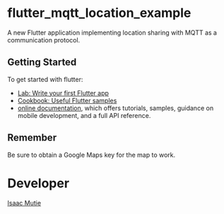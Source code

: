 # flutter_mqtt_location_example

A new Flutter application implementing location sharing with MQTT as a communication protocol.

## Getting Started

To get started with flutter:

- [Lab: Write your first Flutter app](https://flutter.dev/docs/get-started/codelab)
- [Cookbook: Useful Flutter samples](https://flutter.dev/docs/cookbook)
- [online documentation](https://flutter.dev/docs), which offers tutorials,
samples, guidance on mobile development, and a full API reference.

## Remember
Be sure to obtain a Google Maps key for the map to work.

# Developer
[Isaac Mutie](isaka.muia@gmail.com)
